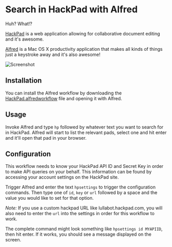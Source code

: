# Search in HackPad with Alfred

Huh? What!?

[HackPad](http://hackpad.com) is a web application allowing for collaborative document editing and it's awesome.

[Alfred](http://www.alfredapp.com/) is a Mac OS X productivity application that makes all kinds of things just a keystroke away and it's also awesome!

![Screenshot](https://api.monosnap.com/image/download?id=F1lVnf0YpiFAqK2wUCSnd02vo)

## Installation

You can install the Alfred workflow by downloading the [HackPad.alfredworkflow](https://github.com/eojthebrave/hackpad-alfred/raw/master/HackPad.alfredworkflow) file and opening it with Alfred.

## Usage

Invoke Alfred and type `hp` followed by whatever text you want to search for in HackPad. Alfred will start to list the relevant pads, select one and hit <key>enter</key> and it'll open that pad in your browser.

## Configuration

This workflow needs to know your HackPad API ID and Secret Key in order to make API queries on your behalf. This information can be found by accessing your account settings on the HackPad site.

Trigger Alfred and enter the text `hpsettings` to trigger the configuration commands. Then type one of `id`, `key` or `url` followed by a space and the value you would like to set for that option.

*Note:* If you use a custom hackpad URL like lullabot.hackpad.com, you will also need to enter the `url` into the settings in order for this workflow to work.

The complete command might look something like `hpsettings id MYAPIID`, then hit enter. If it works, you should see a message displayed on the screen.

